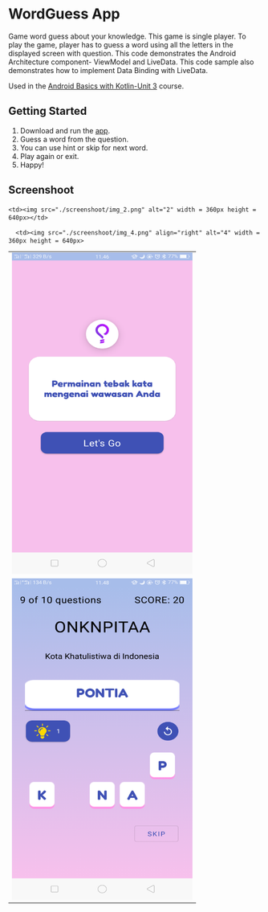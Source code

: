 WordGuess App
===================================

Game word guess about your knowledge. This game is single player. To play the game, 
player has to guess a word using all the letters in the displayed screen with question.
This code demonstrates the Android Architecture component- ViewModel and LiveData.
This code sample also demonstrates how to implement Data Binding with LiveData.

Used in the [Android Basics with Kotlin-Unit 3](https://developer.android.com/courses/pathways/android-basics-kotlin-unit-3-pathway-3) course.

Getting Started
---------------

1. Download and run the [app](https://drive.google.com/file/d/10G5pUOWj6orTZPUAZ2h2yml8uu7nOze6/view?usp=sharing).
2. Guess a word from the question.
3. You can use hint or skip for next word.
4. Play again or exit.
5. Happy!


Screenshoot
---------------

<table>
  <tr>
    <td> <img src="./screenshoot/img_1.png"  alt="1" width = 360px height = 640px ></td>

    <td><img src="./screenshoot/img_2.png" alt="2" width = 360px height = 640px></td>
   </tr> 
   <tr>
      <td><img src="./screenshoot/img_3.png" alt="3" width = 360px height = 640px></td>

      <td><img src="./screenshoot/img_4.png" align="right" alt="4" width = 360px height = 640px>
  </td>
  </tr>
</table>

